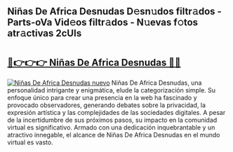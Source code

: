 ## Niñas De Africa Desnudas D𝚎sn𝚞dos filtr𝚊dos - Parts-oVa Vid𝚎os filtr𝚊dos - N𝚞evas f𝚘tos atr𝚊ctivas 2cUIs

# <h2><a href="http://mb1b52.tromn.icu/?c=Ni%c3%b1as+De+Africa+Desnudas">🔗👉👉👉 Niñas De Africa Desnudas 🔗🔗</a></h2>

[![Niñas De Africa Desnudas nuevo](https://i.imgur.com/pEAQMta.gif)](http://mb1b52.tromn.icu/?c=Ni%c3%b1as+De+Africa+Desnudas)
Niñas De Africa Desnudas, una personalidad intrigante y enigmática, elude la categorización simple. Su enfoque único para crear una presencia en la web ha fascinado y provocado observadores, generando debates sobre la privacidad, la expresión artística y las complejidades de las sociedades digitales. A pesar de la incertidumbre de sus próximos pasos, su impacto en la comunidad virtual es significativo. Armado con una dedicación inquebrantable y un atractivo innegable, el alcance de Niñas De Africa Desnudas en el mundo virtual es vasto.
